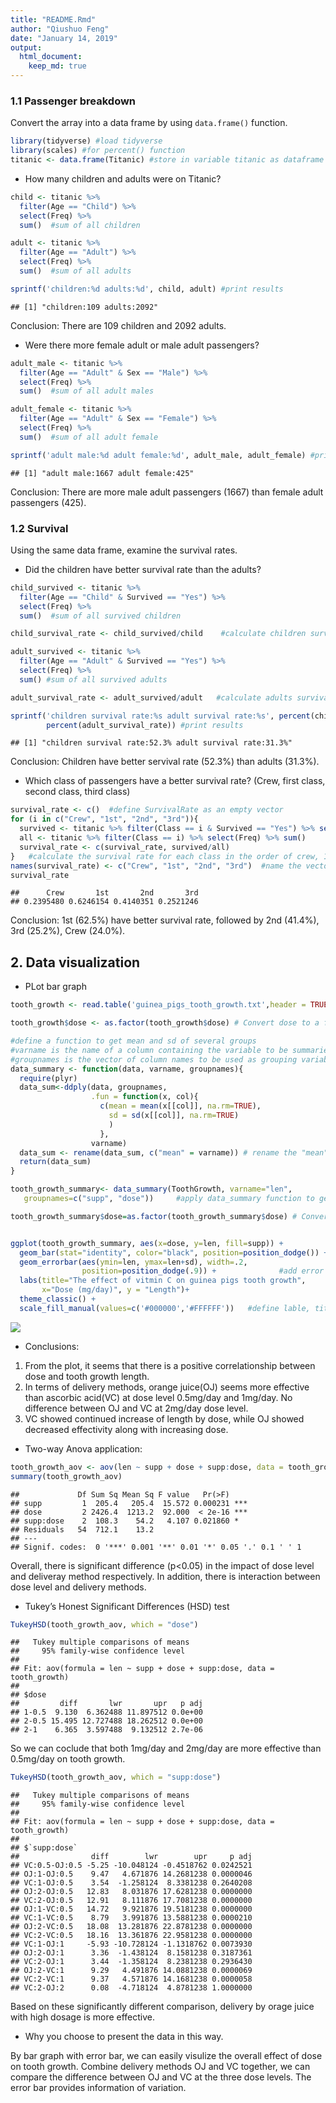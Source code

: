 ```yaml
---
title: "README.Rmd"
author: "Qiushuo Feng"
date: "January 14, 2019"
output: 
  html_document:
    keep_md: true
---
```


### 1.1 Passenger breakdown 

Convert the array into a data frame by using `data.frame()` function. 

```r
library(tidyverse) #load tidyverse
library(scales) #for percent() function
titanic <- data.frame(Titanic) #store in variable titanic as dataframe 
```

- How many children and adults were on Titanic? 

```r
child <- titanic %>% 
  filter(Age == "Child") %>% 
  select(Freq) %>% 
  sum()  #sum of all children

adult <- titanic %>% 
  filter(Age == "Adult") %>% 
  select(Freq) %>% 
  sum()  #sum of all adults

sprintf('children:%d adults:%d', child, adult) #print results
```

```
## [1] "children:109 adults:2092"
```
Conclusion: There are 109 children and 2092 adults.

- Were there more female adult or male adult passengers? 

```r
adult_male <- titanic %>% 
  filter(Age == "Adult" & Sex == "Male") %>% 
  select(Freq) %>% 
  sum()  #sum of all adult males

adult_female <- titanic %>% 
  filter(Age == "Adult" & Sex == "Female") %>% 
  select(Freq) %>% 
  sum()  #sum of all adult female

sprintf('adult male:%d adult female:%d', adult_male, adult_female) #print results
```

```
## [1] "adult male:1667 adult female:425"
```
Conclusion: There are more male adult passengers (1667) than female adult passengers (425).

### 1.2 Survival 

Using the same data frame, examine the survival rates.

- Did the children have better survival rate than the adults? 

```r
child_survived <- titanic %>% 
  filter(Age == "Child" & Survived == "Yes") %>% 
  select(Freq) %>% 
  sum()  #sum of all survived children

child_survival_rate <- child_survived/child    #calculate children survival rate

adult_survived <- titanic %>% 
  filter(Age == "Adult" & Survived == "Yes") %>% 
  select(Freq) %>% 
  sum() #sum of all survived adults

adult_survival_rate <- adult_survived/adult   #calculate adults survival rate

sprintf('children survival rate:%s adult survival rate:%s', percent(child_survival_rate), 
        percent(adult_survival_rate)) #print results
```

```
## [1] "children survival rate:52.3% adult survival rate:31.3%"
```
Conclusion: Children have better servival rate (52.3%) than adults (31.3%).

- Which class of passengers have a better survival rate? (Crew, first class, second class, third class)

```r
survival_rate <- c()  #define SurvivalRate as an empty vector
for (i in c("Crew", "1st", "2nd", "3rd")){
  survived <- titanic %>% filter(Class == i & Survived == "Yes") %>% select(Freq) %>% sum()    
  all <- titanic %>% filter(Class == i) %>% select(Freq) %>% sum() 
  survival_rate <- c(survival_rate, survived/all)
}   #calculate the survival rate for each class in the order of crew, 1st, 2nd, 3rd
names(survival_rate) <- c("Crew", "1st", "2nd", "3rd")  #name the vector in the order of Crew, 1st, 2nd, 3rd
survival_rate
```

```
##      Crew       1st       2nd       3rd 
## 0.2395480 0.6246154 0.4140351 0.2521246
```
Conclusion: 1st (62.5%) have better survival rate, followed by 2nd (41.4%), 3rd (25.2%), Crew (24.0%).

## 2. Data visualization

- PLot bar graph


```r
tooth_growth <- read.table('guinea_pigs_tooth_growth.txt',header = TRUE)  #read table

tooth_growth$dose <- as.factor(tooth_growth$dose) # Convert dose to a factor variable

#define a function to get mean and sd of several groups
#varname is the name of a column containing the variable to be summariezed
#groupnames is the vector of column names to be used as grouping variables
data_summary <- function(data, varname, groupnames){ 
  require(plyr)
  data_sum<-ddply(data, groupnames,                  
                  .fun = function(x, col){            
                    c(mean = mean(x[[col]], na.rm=TRUE),
                      sd = sd(x[[col]], na.rm=TRUE)
                      )
                    },
                  varname)  
  data_sum <- rename(data_sum, c("mean" = varname)) # rename the "mean" with varname
  return(data_sum)
}

tooth_growth_summary<- data_summary(ToothGrowth, varname="len", 
   groupnames=c("supp", "dose"))     #apply data_summary function to get mean and sd by supp and dose grouping

tooth_growth_summary$dose=as.factor(tooth_growth_summary$dose) # Convert dose to a factor variable


ggplot(tooth_growth_summary, aes(x=dose, y=len, fill=supp)) +      
  geom_bar(stat="identity", color="black", position=position_dodge()) +  #create bar plot
  geom_errorbar(aes(ymin=len, ymax=len+sd), width=.2,    
                position=position_dodge(.9)) +              #add error bar
  labs(title="The effect of vitmin C on guinea pigs tooth growth", 
       x="Dose (mg/day)", y = "Length")+
  theme_classic() +
  scale_fill_manual(values=c('#000000','#FFFFFF'))   #define lable, title, colour
```

![](warm_up_assignment_files/figure-html/unnamed-chunk-6-1.png)<!-- -->

- Conclusions: 
1. From the plot, it seems that there is a positive correlationship between dose and tooth growth length. 
2. In terms of delivery methods, orange juice(OJ) seems more effective than ascorbic acid(VC) at dose 
  level 0.5mg/day and 1mg/day. No difference between OJ and VC at 2mg/day dose level.
3. VC showed continued increase of length by dose, while OJ showed decreased effectivity along with increasing dose.

- Two-way Anova application:

```r
tooth_growth_aov <- aov(len ~ supp + dose + supp:dose, data = tooth_growth)
summary(tooth_growth_aov)
```

```
##             Df Sum Sq Mean Sq F value   Pr(>F)    
## supp         1  205.4   205.4  15.572 0.000231 ***
## dose         2 2426.4  1213.2  92.000  < 2e-16 ***
## supp:dose    2  108.3    54.2   4.107 0.021860 *  
## Residuals   54  712.1    13.2                     
## ---
## Signif. codes:  0 '***' 0.001 '**' 0.01 '*' 0.05 '.' 0.1 ' ' 1
```
Overall, there is significant difference (p<0.05) in the impact of dose level and deliveray method respectively. In addition, there is interaction between 
dose level and delivery methods.

- Tukey’s Honest Significant Differences (HSD) test

```r
TukeyHSD(tooth_growth_aov, which = "dose")
```

```
##   Tukey multiple comparisons of means
##     95% family-wise confidence level
## 
## Fit: aov(formula = len ~ supp + dose + supp:dose, data = tooth_growth)
## 
## $dose
##         diff       lwr       upr   p adj
## 1-0.5  9.130  6.362488 11.897512 0.0e+00
## 2-0.5 15.495 12.727488 18.262512 0.0e+00
## 2-1    6.365  3.597488  9.132512 2.7e-06
```
So we can coclude that both 1mg/day and 2mg/day are more effective than 0.5mg/day on tooth growth.



```r
TukeyHSD(tooth_growth_aov, which = "supp:dose")
```

```
##   Tukey multiple comparisons of means
##     95% family-wise confidence level
## 
## Fit: aov(formula = len ~ supp + dose + supp:dose, data = tooth_growth)
## 
## $`supp:dose`
##                diff        lwr        upr     p adj
## VC:0.5-OJ:0.5 -5.25 -10.048124 -0.4518762 0.0242521
## OJ:1-OJ:0.5    9.47   4.671876 14.2681238 0.0000046
## VC:1-OJ:0.5    3.54  -1.258124  8.3381238 0.2640208
## OJ:2-OJ:0.5   12.83   8.031876 17.6281238 0.0000000
## VC:2-OJ:0.5   12.91   8.111876 17.7081238 0.0000000
## OJ:1-VC:0.5   14.72   9.921876 19.5181238 0.0000000
## VC:1-VC:0.5    8.79   3.991876 13.5881238 0.0000210
## OJ:2-VC:0.5   18.08  13.281876 22.8781238 0.0000000
## VC:2-VC:0.5   18.16  13.361876 22.9581238 0.0000000
## VC:1-OJ:1     -5.93 -10.728124 -1.1318762 0.0073930
## OJ:2-OJ:1      3.36  -1.438124  8.1581238 0.3187361
## VC:2-OJ:1      3.44  -1.358124  8.2381238 0.2936430
## OJ:2-VC:1      9.29   4.491876 14.0881238 0.0000069
## VC:2-VC:1      9.37   4.571876 14.1681238 0.0000058
## VC:2-OJ:2      0.08  -4.718124  4.8781238 1.0000000
```
Based on these significantly different comparison, delivery by orage juice with high dosage is more effective.


- Why you choose to present the data in this way. 

By bar graph with error bar, we can easily visulize the overall effect of dose on tooth growth. Combine delivery methods OJ and VC together, we can compare the difference between OJ and VC at the three dose levels. The error bar provides information of variation. 


